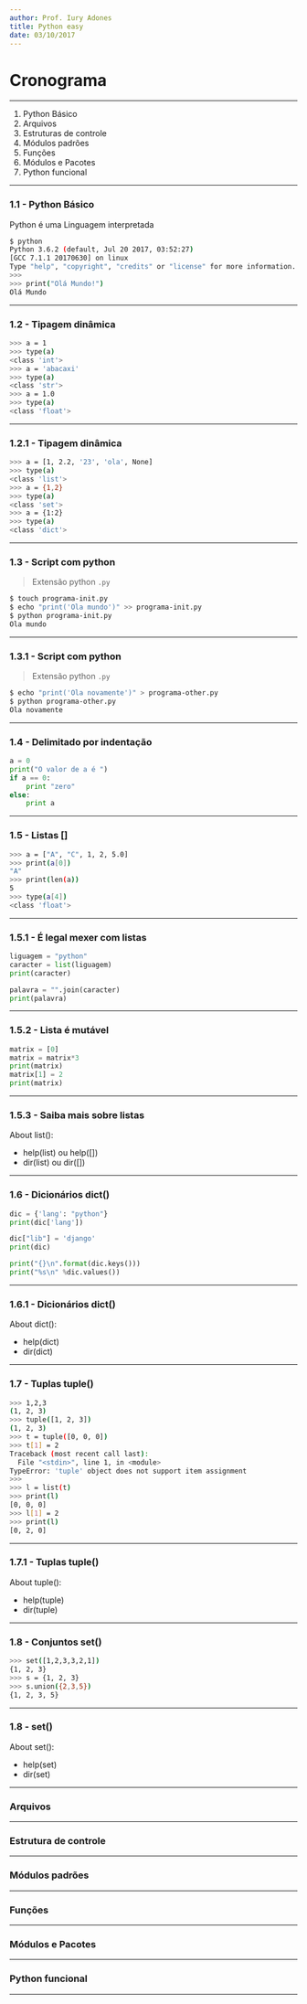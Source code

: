 ```yaml
---
author: Prof. Iury Adones
title: Python easy 
date: 03/10/2017
---
```


# Cronograma

---

1. Python Básico
2. Arquivos
3. Estruturas de controle 
4. Módulos padrões
5. Funções 
6. Módulos e Pacotes 
7. Python funcional

---

### 1.1 - Python Básico 

Python é uma Linguagem interpretada

``` bash
$ python
Python 3.6.2 (default, Jul 20 2017, 03:52:27) 
[GCC 7.1.1 20170630] on linux
Type "help", "copyright", "credits" or "license" for more information.
>>>
>>> print("Olá Mundo!")
Olá Mundo
```

---

### 1.2 - Tipagem dinâmica

``` bash
>>> a = 1
>>> type(a)
<class 'int'>
>>> a = 'abacaxi'
>>> type(a)
<class 'str'>
>>> a = 1.0
>>> type(a)
<class 'float'>
```

---

### 1.2.1 - Tipagem dinâmica

``` bash
>>> a = [1, 2.2, '23', 'ola', None]
>>> type(a)
<class 'list'>
>>> a = {1,2}
>>> type(a)
<class 'set'>
>>> a = {1:2}
>>> type(a)
<class 'dict'>
```

---

### 1.3 - Script com python

> Extensão python `.py`

```bash
$ touch programa-init.py
$ echo "print('Ola mundo')" >> programa-init.py
$ python programa-init.py
Ola mundo
```

---

### 1.3.1 - Script com python

> Extensão python `.py`

```bash
$ echo "print('Ola novamente')" > programa-other.py
$ python programa-other.py
Ola novamente
```

---

### 1.4 - Delimitado por indentação

```python
a = 0
print("O valor de a é ")
if a == 0:
    print "zero"
else:
    print a
```

---

### 1.5 - Listas [] 

```bash
>>> a = ["A", "C", 1, 2, 5.0]
>>> print(a[0])
"A"
>>> print(len(a))
5
>>> type(a[4])
<class 'float'>
```


---

### 1.5.1 - É legal mexer com listas

```python
liguagem = "python"
caracter = list(liguagem)
print(caracter)

palavra = "".join(caracter)
print(palavra)
```

---

### 1.5.2 - Lista é mutável

```python
matrix = [0]
matrix = matrix*3
print(matrix)
matrix[1] = 2
print(matrix)
```

---

### 1.5.3 - Saiba mais sobre listas 

About list():

* help(list) ou help([])
* dir(list) ou dir([])

---

### 1.6 - Dicionários dict() 

```python
dic = {'lang': "python"}
print(dic['lang'])

dic["lib"] = 'django'
print(dic)

print("{}\n".format(dic.keys()))
print("%s\n" %dic.values())
```

---

### 1.6.1 - Dicionários dict() 

About dict():

* help(dict)
* dir(dict)

---

### 1.7 - Tuplas tuple() 

```bash
>>> 1,2,3
(1, 2, 3)
>>> tuple([1, 2, 3])
(1, 2, 3)
>>> t = tuple([0, 0, 0])
>>> t[1] = 2
Traceback (most recent call last):
  File "<stdin>", line 1, in <module>
TypeError: 'tuple' object does not support item assignment
>>> 
>>> l = list(t)
>>> print(l)
[0, 0, 0]
>>> l[1] = 2
>>> print(l)
[0, 2, 0]
```

---

### 1.7.1 - Tuplas tuple() 

About tuple():

* help(tuple)
* dir(tuple)

---

### 1.8 - Conjuntos set() 

```bash
>>> set([1,2,3,3,2,1])
{1, 2, 3}
>>> s = {1, 2, 3}
>>> s.union({2,3,5})
{1, 2, 3, 5}
```

---

### 1.8 - set() 

About set():

* help(set)
* dir(set)

---

### Arquivos

---

### Estrutura de controle


---

### Módulos padrões


---

### Funções


---

### Módulos e Pacotes


---

### Python funcional

---

 
 
